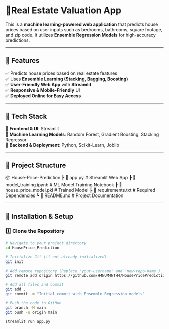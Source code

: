 # 🏡Real Estate Valuation App  

This is a **machine learning-powered web application** that predicts house prices based on user inputs such as bedrooms, bathrooms, square footage, and zip code. It utilizes **Ensemble Regression Models** for high-accuracy predictions.

---

## **🚀 Features**  
✅ Predicts house prices based on real estate features  
✅ Uses **Ensemble Learning (Stacking, Bagging, Boosting)**  
✅ **User-Friendly Web App** with **Streamlit**  
✅ **Responsive & Mobile-Friendly** UI  
✅ **Deployed Online for Easy Access**  

---

## **📌 Tech Stack**  
🔹 **Frontend & UI**: Streamlit  
🔹 **Machine Learning Models**: Random Forest, Gradient Boosting, Stacking Regressor  
🔹 **Backend & Deployment**: Python, Scikit-Learn, Joblib  

---

## **📂 Project Structure**  
📦 House-Price-Prediction 
┣ 📜 app.py # Streamlit Web App 
┣ 📜 model_training.ipynb # ML Model Training Notebook 
┣ 📜 house_price_model.pkl # Trained Model 
┣ 📜 requirements.txt # Required Dependencies 
┗ 📜 README.md # Project Documentation


---

## **🔧 Installation & Setup**  

### **1️⃣ Clone the Repository**  
```sh
# Navigate to your project directory
cd HousePrice_Prediction

# Initialize Git (if not already initialized)
git init

# Add remote repository (Replace 'your-username' and 'new-repo-name')
git remote add origin https://github.com/H4NUM4NTH4/HousePricePrediction_Ensemble.git

# Add all files and commit
git add .
git commit -m "Initial commit with Ensemble Regression models"

# Push the code to GitHub
git branch -M main
git push -u origin main

streamlit run app.py


